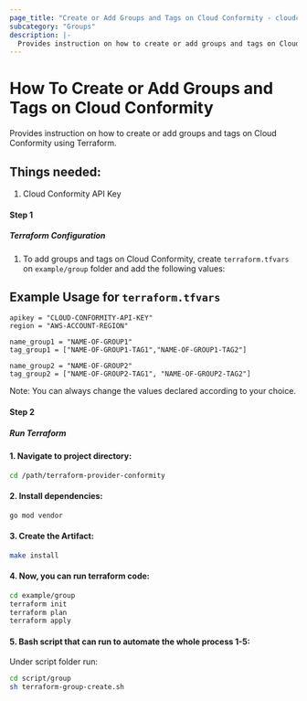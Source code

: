 ```yaml
---
page_title: "Create or Add Groups and Tags on Cloud Conformity - cloudconformity_terraform"
subcategory: "Groups"
description: |-
  Provides instruction on how to create or add groups and tags on Cloud Conformity using Terraform.
---
```


# How To Create or Add Groups and Tags on Cloud Conformity
Provides instruction on how to create or add groups and tags on Cloud Conformity using Terraform.

## Things needed:
1. Cloud Conformity API Key

#### Step 1

##### Terraform Configuration

1. To add groups and tags on Cloud Conformity, create `terraform.tfvars` on `example/group` folder and add the following values:
   
## Example Usage for `terraform.tfvars`
```
apikey = "CLOUD-CONFORMITY-API-KEY"
region = "AWS-ACCOUNT-REGION"

name_group1 = "NAME-OF-GROUP1"
tag_group1 = ["NAME-OF-GROUP1-TAG1","NAME-OF-GROUP1-TAG2"]

name_group2 = "NAME-OF-GROUP2"
tag_group2 = ["NAME-OF-GROUP2-TAG1", "NAME-OF-GROUP2-TAG2"]
```
Note: You can always change the values declared according to your choice.

#### Step 2

##### Run Terraform

#### 1. Navigate to project directory:
```sh
cd /path/terraform-provider-conformity
```
#### 2. Install dependencies:
```sh
go mod vendor
```
#### 3. Create the Artifact:
```sh
make install
```
#### 4. Now, you can run terraform code:
```sh
cd example/group
terraform init
terraform plan
terraform apply
```
#### 5. Bash script that can run to automate the whole process 1-5:

Under script folder run:
```sh
cd script/group
sh terraform-group-create.sh
```